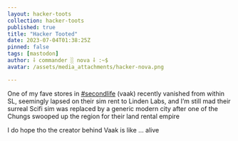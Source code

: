 ```yaml
---
layout: hacker-toots
collection: hacker-toots
published: true
title: "Hacker Tooted"
date: 2023-07-04T01:38:25Z
pinned: false
tags: [mastodon]
author: ⸸ commander ░ nova ⸸ :~$
avatar: /assets/media_attachments/hacker-nova.png

---
```


<p>One of my fave stores in <a href="https://hackers.town/tags/secondlife" class="mention hashtag" rel="tag">#<span>secondlife</span></a> (vaak) recently vanished from within SL, seemingly lapsed on their sim rent to Linden Labs, and I’m still mad their surreal Scifi sim was replaced by a generic modern city after one of the Chungs swooped up the region for their land rental empire </p><p>I do hope tho the creator behind Vaak is like … alive</p>


